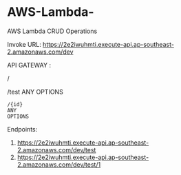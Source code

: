 # AWS-Lambda-


AWS Lambda CRUD Operations 


Invoke URL: https://2e2iwuhmti.execute-api.ap-southeast-2.amazonaws.com/dev


API GATEWAY : 


/


  /test
  ANY
  OPTIONS

  
    /{id}
    ANY
    OPTIONS


Endpoints: 


1. https://2e2iwuhmti.execute-api.ap-southeast-2.amazonaws.com/dev/test
2. https://2e2iwuhmti.execute-api.ap-southeast-2.amazonaws.com/dev/test/1

